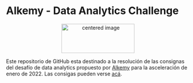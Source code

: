 # Alkemy - Data Analytics Challenge
<p align="center">
	<img src="https://www.alkemy.org/static/media/alkemyLogo.2daef856.svg" width="200" height="80" alt="centered image"/>
</p>

Este repositorio de GitHub esta destinado a la resolución de las consignas del desafío de data analytics propuesto por [Alkemy](https://www.alkemy.org) para la asceleración de enero  de 2022. Las consigas pueden verse [acá](https://drive.google.com/file/d/1ZxBnjsof8yCZx1JVLVaq5DbRjvIIvfJs/).

